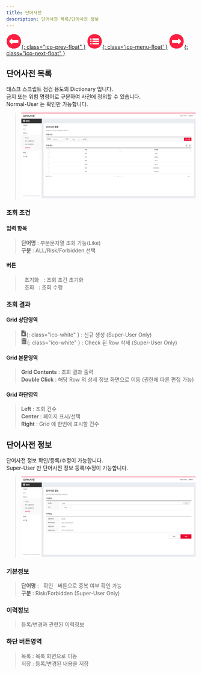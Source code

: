 ```yaml
---
title: 단어사전
description: 단어사전 목록/단어사전 정보
---
```


<link rel="stylesheet" type="text/css" href="css/opme.css">

<!-- Defined -->
[dictionary-lst]: img/dictionary-lst.png
[dictionary-dtl]: img/dictionary-dtl.png
[ico-del]: img/icon/ico-del.png
[ico-add]: img/icon/ico-add.png

<!-- Floating Menu -->
[prev]: Execution.md "태스크실행결과"
[menu]: index.md "목차"
[next]: FileHub.md "파일허브"
[ico-prev]: img/icon/ico-prev.png
[ico-menu]: img/icon/ico-menu.png
[ico-next]: img/icon/ico-next.png
[![이전][ico-prev]{: class="ico-prev-float" }][prev]
[![목차][ico-menu]{: class='ico-menu-float' }][menu]
[![다음][ico-next]{: class="ico-next-float" }][next]


## 단어사전 목록
태스크 스크립트 점검 용도의 Dictionary 입니다.  
금지 또는 위험 명령어로 구분하여 사전에 정의할 수 있습니다.  
Normal-User 는 확인만 가능합니다.

> ![단어사전 목록][dictionary-lst]

### 조회 조건

#### 입력 항목
> **단어명** : 부분문자열 조회 가능(Like)   
> **구분** : ALL/Risk/Forbidden 선택  

#### 버튼
> <kbd class="btn-gray">&nbsp;초기화&nbsp;</kbd> : 조회 조건 초기화  
> <kbd class="btn-red">&nbsp;조회&nbsp;</kbd> : 조회 수행  
 
### 조회 결과

#### Grid 상단영역  
> ![추가/등록][ico-add]{: class="ico-white" } : 신규 생성 (Super-User Only)  
> ![삭제][ico-del]{: class="ico-white" } : Check 된 Row 삭제 (Super-User Only)

#### Grid 본문영역
> **Grid Contents** : 조회 결과 출력  
> **Double Click** : 해당 Row 의 상세 정보 화면으로 이동 (권한에 따른 편집 가능)

#### Grid 하단영역
> **Left** : 조회 건수  
> **Center** : 페이지 표시/선택  
> **Right** : Grid 에 한번에 표시할 건수  

## 단어사전 정보
단어사전 정보 확인/등록/수정이 가능합니다.  
Super-User 만 단어사전 정보 등록/수정이 가능합니다.

> ![단어사전 정보][dictionary-dtl]

### 기본정보
> **단어명** : <kbd class="btn-gray">&nbsp;확인&nbsp;</kbd> 버튼으로 중복 여부 확인 가능    
> **구분** : Risk/Forbidden (Super-User Only)

### 이력정보
> 등록/변경과 관련된 이력정보

### 하단 버튼영역
> <kbd class="btn-gray">목록</kbd> : 목록 화면으로 이동  
> <kbd class="btn-red">저장</kbd> : 등록/변경된 내용을 저장  
 